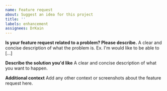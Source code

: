```yaml
---
name: Feature request
about: Suggest an idea for this project
title: ''
labels: enhancement
assignees: DrKain
---
```


**Is your feature request related to a problem? Please describe.**
A clear and concise description of what the problem is. Ex. I'm would like to be able to [...]

**Describe the solution you'd like**
A clear and concise description of what you want to happen.

**Additional context**
Add any other context or screenshots about the feature request here.
